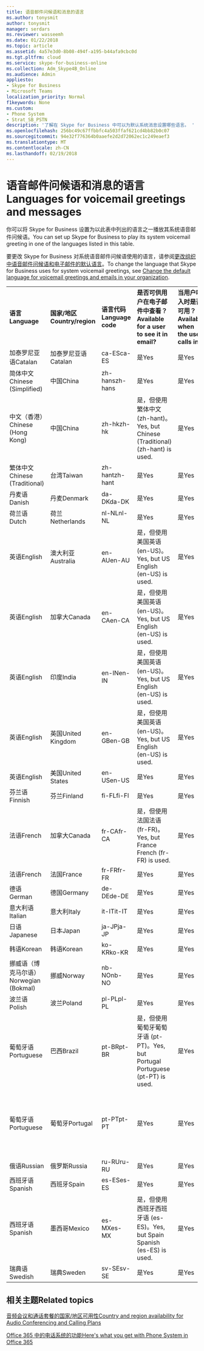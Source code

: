 ```yaml
---
title: 语音邮件问候语和消息的语言
ms.author: tonysmit
author: tonysmit
manager: serdars
ms.reviewer: wasseemh
ms.date: 01/22/2018
ms.topic: article
ms.assetid: 4a57e3d0-8b08-494f-a195-b44afa9cbc0d
ms.tgt.pltfrm: cloud
ms.service: skype-for-business-online
ms.collection: Adm_Skype4B_Online
ms.audience: Admin
appliesto:
- Skype for Business
- Microsoft Teams
localization_priority: Normal
f1keywords: None
ms.custom:
- Phone System
- Strat_SB_PSTN
description: '了解在 Skype for Business 中可以为默认系统消息设置哪些语言。 '
ms.openlocfilehash: 256bc49c67ffbbfc4a503ffaf621cd4bb82b0c07
ms.sourcegitcommit: 94e32f776364b0aaefe2d2d72062ec1c249eaef3
ms.translationtype: MT
ms.contentlocale: zh-CN
ms.lasthandoff: 02/19/2018
---
```

# <a name="languages-for-voicemail-greetings-and-messages"></a><span data-ttu-id="29b4a-103">语音邮件问候语和消息的语言</span><span class="sxs-lookup"><span data-stu-id="29b4a-103">Languages for voicemail greetings and messages</span></span>

<span data-ttu-id="29b4a-104">你可以将 Skype for Business 设置为以此表中列出的语言之一播放其系统语音邮件问候语。</span><span class="sxs-lookup"><span data-stu-id="29b4a-104">You can set up Skype for Business to play its system voicemail greeting in one of the languages listed in this table.</span></span>
  
<span data-ttu-id="29b4a-105">要更改 Skype for Business 对系统语音邮件问候语使用的语言，请参阅[更改组织中语音邮件问候语和电子邮件的默认语言](change-the-default-language-for-greetings-and-emails.md)。</span><span class="sxs-lookup"><span data-stu-id="29b4a-105">To change the language that Skype for Business uses for system voicemail greetings, see [Change the default language for voicemail greetings and emails in your organization](change-the-default-language-for-greetings-and-emails.md).</span></span>
  
|||||||
|:-----|:-----|:-----|:-----|:-----|:-----|
|<span data-ttu-id="29b4a-106">**语言**</span><span class="sxs-lookup"><span data-stu-id="29b4a-106">**Language**</span></span> <br/> |<span data-ttu-id="29b4a-107">**国家/地区**</span><span class="sxs-lookup"><span data-stu-id="29b4a-107">**Country/region**</span></span> <br/> |<span data-ttu-id="29b4a-108">**语言代码**</span><span class="sxs-lookup"><span data-stu-id="29b4a-108">**Language code**</span></span> <br/> |<span data-ttu-id="29b4a-109">**是否可供用户在电子邮件中查看？**</span><span class="sxs-lookup"><span data-stu-id="29b4a-109">**Available for a user to see it in email?**</span></span> <br/> |<span data-ttu-id="29b4a-110">**当用户呼入时是否可用？**</span><span class="sxs-lookup"><span data-stu-id="29b4a-110">**Available when the user calls in?**</span></span> <br/> |<span data-ttu-id="29b4a-111">**转录是否可用？**</span><span class="sxs-lookup"><span data-stu-id="29b4a-111">**Transcription available?**</span></span> <br/> |
|<span data-ttu-id="29b4a-112">加泰罗尼亚语</span><span class="sxs-lookup"><span data-stu-id="29b4a-112">Catalan</span></span>  <br/> |<span data-ttu-id="29b4a-113">加泰罗尼亚语</span><span class="sxs-lookup"><span data-stu-id="29b4a-113">Catalan</span></span>  <br/> |<span data-ttu-id="29b4a-114">ca-ES</span><span class="sxs-lookup"><span data-stu-id="29b4a-114">ca-ES</span></span>  <br/> |<span data-ttu-id="29b4a-115">是</span><span class="sxs-lookup"><span data-stu-id="29b4a-115">Yes</span></span>  <br/> |<span data-ttu-id="29b4a-116">是</span><span class="sxs-lookup"><span data-stu-id="29b4a-116">Yes</span></span>  <br/> |<span data-ttu-id="29b4a-117">否</span><span class="sxs-lookup"><span data-stu-id="29b4a-117">No</span></span>  <br/> |
|<span data-ttu-id="29b4a-118">简体中文</span><span class="sxs-lookup"><span data-stu-id="29b4a-118">Chinese (Simplified)</span></span>  <br/> |<span data-ttu-id="29b4a-119">中国</span><span class="sxs-lookup"><span data-stu-id="29b4a-119">China</span></span>  <br/> |<span data-ttu-id="29b4a-120">zh-hans</span><span class="sxs-lookup"><span data-stu-id="29b4a-120">zh-hans</span></span>  <br/> |<span data-ttu-id="29b4a-121">是</span><span class="sxs-lookup"><span data-stu-id="29b4a-121">Yes</span></span>  <br/> |<span data-ttu-id="29b4a-122">是</span><span class="sxs-lookup"><span data-stu-id="29b4a-122">Yes</span></span>  <br/> |<span data-ttu-id="29b4a-123">是</span><span class="sxs-lookup"><span data-stu-id="29b4a-123">Yes</span></span>  <br/> |
|<span data-ttu-id="29b4a-124">中文（香港）</span><span class="sxs-lookup"><span data-stu-id="29b4a-124">Chinese (Hong Kong)</span></span>  <br/> |<span data-ttu-id="29b4a-125">中国</span><span class="sxs-lookup"><span data-stu-id="29b4a-125">China</span></span>  <br/> |<span data-ttu-id="29b4a-126">zh-hk</span><span class="sxs-lookup"><span data-stu-id="29b4a-126">zh-hk</span></span>  <br/> |<span data-ttu-id="29b4a-127">是，但使用繁体中文 (zh-hant)。</span><span class="sxs-lookup"><span data-stu-id="29b4a-127">Yes, but Chinese (Traditional) (zh-hant) is used.</span></span>  <br/> | <span data-ttu-id="29b4a-128">是</span><span class="sxs-lookup"><span data-stu-id="29b4a-128">Yes</span></span> <br/> |<span data-ttu-id="29b4a-129">是，但使用繁体中文 (zh-hant)。</span><span class="sxs-lookup"><span data-stu-id="29b4a-129">Yes, but Chinese (Traditional) (zh-hant) is used.</span></span>  <br/> |
|<span data-ttu-id="29b4a-130">繁体中文</span><span class="sxs-lookup"><span data-stu-id="29b4a-130">Chinese (Traditional)</span></span>  <br/> |<span data-ttu-id="29b4a-131">台湾</span><span class="sxs-lookup"><span data-stu-id="29b4a-131">Taiwan</span></span>  <br/> |<span data-ttu-id="29b4a-132">zh-hant</span><span class="sxs-lookup"><span data-stu-id="29b4a-132">zh-hant</span></span>  <br/> |<span data-ttu-id="29b4a-133">是</span><span class="sxs-lookup"><span data-stu-id="29b4a-133">Yes</span></span>  <br/> |<span data-ttu-id="29b4a-134">是</span><span class="sxs-lookup"><span data-stu-id="29b4a-134">Yes</span></span>  <br/> |<span data-ttu-id="29b4a-135">否</span><span class="sxs-lookup"><span data-stu-id="29b4a-135">No</span></span>  <br/> |
|<span data-ttu-id="29b4a-136">丹麦语</span><span class="sxs-lookup"><span data-stu-id="29b4a-136">Danish</span></span>  <br/> |<span data-ttu-id="29b4a-137">丹麦</span><span class="sxs-lookup"><span data-stu-id="29b4a-137">Denmark</span></span>  <br/> |<span data-ttu-id="29b4a-138">da-DK</span><span class="sxs-lookup"><span data-stu-id="29b4a-138">da-DK</span></span>  <br/> |<span data-ttu-id="29b4a-139">是</span><span class="sxs-lookup"><span data-stu-id="29b4a-139">Yes</span></span>  <br/> |<span data-ttu-id="29b4a-140">是</span><span class="sxs-lookup"><span data-stu-id="29b4a-140">Yes</span></span>  <br/> |<span data-ttu-id="29b4a-141">否</span><span class="sxs-lookup"><span data-stu-id="29b4a-141">No</span></span>  <br/> |
|<span data-ttu-id="29b4a-142">荷兰语</span><span class="sxs-lookup"><span data-stu-id="29b4a-142">Dutch</span></span>  <br/> |<span data-ttu-id="29b4a-143">荷兰</span><span class="sxs-lookup"><span data-stu-id="29b4a-143">Netherlands</span></span>  <br/> |<span data-ttu-id="29b4a-144">nl-NL</span><span class="sxs-lookup"><span data-stu-id="29b4a-144">nl-NL</span></span>  <br/> |<span data-ttu-id="29b4a-145">是</span><span class="sxs-lookup"><span data-stu-id="29b4a-145">Yes</span></span>  <br/> |<span data-ttu-id="29b4a-146">是</span><span class="sxs-lookup"><span data-stu-id="29b4a-146">Yes</span></span>  <br/> |<span data-ttu-id="29b4a-147">否</span><span class="sxs-lookup"><span data-stu-id="29b4a-147">No</span></span>  <br/> |
|<span data-ttu-id="29b4a-148">英语</span><span class="sxs-lookup"><span data-stu-id="29b4a-148">English</span></span>  <br/> |<span data-ttu-id="29b4a-149">澳大利亚</span><span class="sxs-lookup"><span data-stu-id="29b4a-149">Australia</span></span>  <br/> |<span data-ttu-id="29b4a-150">en-AU</span><span class="sxs-lookup"><span data-stu-id="29b4a-150">en-AU</span></span>  <br/> |<span data-ttu-id="29b4a-151">是，但使用美国英语 (en-US)。</span><span class="sxs-lookup"><span data-stu-id="29b4a-151">Yes, but US English (en-US) is used.</span></span>  <br/> |<span data-ttu-id="29b4a-152">是</span><span class="sxs-lookup"><span data-stu-id="29b4a-152">Yes</span></span>  <br/> |<span data-ttu-id="29b4a-153">是，但使用美国英语 (en-US)。</span><span class="sxs-lookup"><span data-stu-id="29b4a-153">Yes, but US English (en-US) is used.</span></span>  <br/> |
|<span data-ttu-id="29b4a-154">英语</span><span class="sxs-lookup"><span data-stu-id="29b4a-154">English</span></span>  <br/> |<span data-ttu-id="29b4a-155">加拿大</span><span class="sxs-lookup"><span data-stu-id="29b4a-155">Canada</span></span>  <br/> |<span data-ttu-id="29b4a-156">en-CA</span><span class="sxs-lookup"><span data-stu-id="29b4a-156">en-CA</span></span>  <br/> |<span data-ttu-id="29b4a-157">是，但使用美国英语 (en-US)。</span><span class="sxs-lookup"><span data-stu-id="29b4a-157">Yes, but US English (en-US) is used.</span></span>  <br/> |<span data-ttu-id="29b4a-158">是</span><span class="sxs-lookup"><span data-stu-id="29b4a-158">Yes</span></span>  <br/> |<span data-ttu-id="29b4a-159">是，但使用美国英语 (en-US)。</span><span class="sxs-lookup"><span data-stu-id="29b4a-159">Yes, but US English (en-US) is used.</span></span>  <br/> |
|<span data-ttu-id="29b4a-160">英语</span><span class="sxs-lookup"><span data-stu-id="29b4a-160">English</span></span>  <br/> |<span data-ttu-id="29b4a-161">印度</span><span class="sxs-lookup"><span data-stu-id="29b4a-161">India</span></span>  <br/> |<span data-ttu-id="29b4a-162">en-IN</span><span class="sxs-lookup"><span data-stu-id="29b4a-162">en-IN</span></span>  <br/> |<span data-ttu-id="29b4a-163">是，但使用美国英语 (en-US)。</span><span class="sxs-lookup"><span data-stu-id="29b4a-163">Yes, but US English (en-US) is used.</span></span>  <br/> |<span data-ttu-id="29b4a-164">是</span><span class="sxs-lookup"><span data-stu-id="29b4a-164">Yes</span></span>  <br/> |<span data-ttu-id="29b4a-165">是，但使用美国英语 (en-US)。</span><span class="sxs-lookup"><span data-stu-id="29b4a-165">Yes, but US English (en-US) is used.</span></span>  <br/> |
|<span data-ttu-id="29b4a-166">英语</span><span class="sxs-lookup"><span data-stu-id="29b4a-166">English</span></span>  <br/> |<span data-ttu-id="29b4a-167">英国</span><span class="sxs-lookup"><span data-stu-id="29b4a-167">United Kingdom</span></span>  <br/> |<span data-ttu-id="29b4a-168">en-GB</span><span class="sxs-lookup"><span data-stu-id="29b4a-168">en-GB</span></span>  <br/> |<span data-ttu-id="29b4a-169">是，但使用美国英语 (en-US)。</span><span class="sxs-lookup"><span data-stu-id="29b4a-169">Yes, but US English (en-US) is used.</span></span>  <br/> |<span data-ttu-id="29b4a-170">是</span><span class="sxs-lookup"><span data-stu-id="29b4a-170">Yes</span></span>  <br/> |<span data-ttu-id="29b4a-171">是，但使用美国英语 (en-US)。</span><span class="sxs-lookup"><span data-stu-id="29b4a-171">Yes, but US English (en-US) is used.</span></span>  <br/> |
|<span data-ttu-id="29b4a-172">英语</span><span class="sxs-lookup"><span data-stu-id="29b4a-172">English</span></span>  <br/> |<span data-ttu-id="29b4a-173">美国</span><span class="sxs-lookup"><span data-stu-id="29b4a-173">United States</span></span>  <br/> |<span data-ttu-id="29b4a-174">en-US</span><span class="sxs-lookup"><span data-stu-id="29b4a-174">en-US</span></span>  <br/> |<span data-ttu-id="29b4a-175">是</span><span class="sxs-lookup"><span data-stu-id="29b4a-175">Yes</span></span>  <br/> |<span data-ttu-id="29b4a-176">是</span><span class="sxs-lookup"><span data-stu-id="29b4a-176">Yes</span></span>  <br/> |<span data-ttu-id="29b4a-177">是</span><span class="sxs-lookup"><span data-stu-id="29b4a-177">Yes</span></span>  <br/> |
|<span data-ttu-id="29b4a-178">芬兰语</span><span class="sxs-lookup"><span data-stu-id="29b4a-178">Finnish</span></span>  <br/> |<span data-ttu-id="29b4a-179">芬兰</span><span class="sxs-lookup"><span data-stu-id="29b4a-179">Finland</span></span>  <br/> |<span data-ttu-id="29b4a-180">fi-FL</span><span class="sxs-lookup"><span data-stu-id="29b4a-180">fi-Fl</span></span>  <br/> |<span data-ttu-id="29b4a-181">是</span><span class="sxs-lookup"><span data-stu-id="29b4a-181">Yes</span></span>  <br/> |<span data-ttu-id="29b4a-182">是</span><span class="sxs-lookup"><span data-stu-id="29b4a-182">Yes</span></span>  <br/> |<span data-ttu-id="29b4a-183">否</span><span class="sxs-lookup"><span data-stu-id="29b4a-183">No</span></span>  <br/> |
|<span data-ttu-id="29b4a-184">法语</span><span class="sxs-lookup"><span data-stu-id="29b4a-184">French</span></span>  <br/> |<span data-ttu-id="29b4a-185">加拿大</span><span class="sxs-lookup"><span data-stu-id="29b4a-185">Canada</span></span>  <br/> |<span data-ttu-id="29b4a-186">fr-CA</span><span class="sxs-lookup"><span data-stu-id="29b4a-186">fr-CA</span></span>  <br/> |<span data-ttu-id="29b4a-187">是，但使用法国法语 (fr-FR)。</span><span class="sxs-lookup"><span data-stu-id="29b4a-187">Yes, but France French (fr-FR) is used.</span></span>  <br/> |<span data-ttu-id="29b4a-188">是</span><span class="sxs-lookup"><span data-stu-id="29b4a-188">Yes</span></span>  <br/> |<span data-ttu-id="29b4a-189">是，但使用法国法语 (fr-FR)。</span><span class="sxs-lookup"><span data-stu-id="29b4a-189">Yes, but France French (fr-FR) is used.</span></span>  <br/> |
|<span data-ttu-id="29b4a-190">法语</span><span class="sxs-lookup"><span data-stu-id="29b4a-190">French</span></span>  <br/> |<span data-ttu-id="29b4a-191">法国</span><span class="sxs-lookup"><span data-stu-id="29b4a-191">France</span></span>  <br/> |<span data-ttu-id="29b4a-192">fr-FR</span><span class="sxs-lookup"><span data-stu-id="29b4a-192">fr-FR</span></span>  <br/> |<span data-ttu-id="29b4a-193">是</span><span class="sxs-lookup"><span data-stu-id="29b4a-193">Yes</span></span>  <br/> |<span data-ttu-id="29b4a-194">是</span><span class="sxs-lookup"><span data-stu-id="29b4a-194">Yes</span></span>  <br/> |<span data-ttu-id="29b4a-195">是</span><span class="sxs-lookup"><span data-stu-id="29b4a-195">Yes</span></span>  <br/> |
|<span data-ttu-id="29b4a-196">德语</span><span class="sxs-lookup"><span data-stu-id="29b4a-196">German</span></span>  <br/> |<span data-ttu-id="29b4a-197">德国</span><span class="sxs-lookup"><span data-stu-id="29b4a-197">Germany</span></span>  <br/> |<span data-ttu-id="29b4a-198">de-DE</span><span class="sxs-lookup"><span data-stu-id="29b4a-198">de-DE</span></span>  <br/> |<span data-ttu-id="29b4a-199">是</span><span class="sxs-lookup"><span data-stu-id="29b4a-199">Yes</span></span>  <br/> |<span data-ttu-id="29b4a-200">是</span><span class="sxs-lookup"><span data-stu-id="29b4a-200">Yes</span></span>  <br/> |<span data-ttu-id="29b4a-201">是</span><span class="sxs-lookup"><span data-stu-id="29b4a-201">Yes</span></span>  <br/> |
|<span data-ttu-id="29b4a-202">意大利语</span><span class="sxs-lookup"><span data-stu-id="29b4a-202">Italian</span></span>  <br/> |<span data-ttu-id="29b4a-203">意大利</span><span class="sxs-lookup"><span data-stu-id="29b4a-203">Italy</span></span>  <br/> |<span data-ttu-id="29b4a-204">it-IT</span><span class="sxs-lookup"><span data-stu-id="29b4a-204">it-IT</span></span>  <br/> |<span data-ttu-id="29b4a-205">是</span><span class="sxs-lookup"><span data-stu-id="29b4a-205">Yes</span></span>  <br/> |<span data-ttu-id="29b4a-206">是</span><span class="sxs-lookup"><span data-stu-id="29b4a-206">Yes</span></span>  <br/> |<span data-ttu-id="29b4a-207">是</span><span class="sxs-lookup"><span data-stu-id="29b4a-207">Yes</span></span>  <br/> |
|<span data-ttu-id="29b4a-208">日语</span><span class="sxs-lookup"><span data-stu-id="29b4a-208">Japanese</span></span>  <br/> |<span data-ttu-id="29b4a-209">日本</span><span class="sxs-lookup"><span data-stu-id="29b4a-209">Japan</span></span>  <br/> |<span data-ttu-id="29b4a-210">ja-JP</span><span class="sxs-lookup"><span data-stu-id="29b4a-210">ja-JP</span></span>  <br/> |<span data-ttu-id="29b4a-211">是</span><span class="sxs-lookup"><span data-stu-id="29b4a-211">Yes</span></span>  <br/> |<span data-ttu-id="29b4a-212">是</span><span class="sxs-lookup"><span data-stu-id="29b4a-212">Yes</span></span>  <br/> |<span data-ttu-id="29b4a-213">否</span><span class="sxs-lookup"><span data-stu-id="29b4a-213">No</span></span>  <br/> |
|<span data-ttu-id="29b4a-214">韩语</span><span class="sxs-lookup"><span data-stu-id="29b4a-214">Korean</span></span>  <br/> |<span data-ttu-id="29b4a-215">韩语</span><span class="sxs-lookup"><span data-stu-id="29b4a-215">Korean</span></span>  <br/> |<span data-ttu-id="29b4a-216">ko-KR</span><span class="sxs-lookup"><span data-stu-id="29b4a-216">ko-KR</span></span>  <br/> |<span data-ttu-id="29b4a-217">是</span><span class="sxs-lookup"><span data-stu-id="29b4a-217">Yes</span></span>  <br/> |<span data-ttu-id="29b4a-218">是</span><span class="sxs-lookup"><span data-stu-id="29b4a-218">Yes</span></span>  <br/> |<span data-ttu-id="29b4a-219">否</span><span class="sxs-lookup"><span data-stu-id="29b4a-219">No</span></span>  <br/> |
|<span data-ttu-id="29b4a-220">挪威语（博克马尔语）</span><span class="sxs-lookup"><span data-stu-id="29b4a-220">Norwegian (Bokmal)</span></span>  <br/> |<span data-ttu-id="29b4a-221">挪威</span><span class="sxs-lookup"><span data-stu-id="29b4a-221">Norway</span></span>  <br/> |<span data-ttu-id="29b4a-222">nb-NO</span><span class="sxs-lookup"><span data-stu-id="29b4a-222">nb-NO</span></span>  <br/> |<span data-ttu-id="29b4a-223">是</span><span class="sxs-lookup"><span data-stu-id="29b4a-223">Yes</span></span>  <br/> |<span data-ttu-id="29b4a-224">是</span><span class="sxs-lookup"><span data-stu-id="29b4a-224">Yes</span></span>  <br/> |<span data-ttu-id="29b4a-225">否</span><span class="sxs-lookup"><span data-stu-id="29b4a-225">No</span></span>  <br/> |
|<span data-ttu-id="29b4a-226">波兰语</span><span class="sxs-lookup"><span data-stu-id="29b4a-226">Polish</span></span>  <br/> |<span data-ttu-id="29b4a-227">波兰</span><span class="sxs-lookup"><span data-stu-id="29b4a-227">Poland</span></span>  <br/> |<span data-ttu-id="29b4a-228">pl-PL</span><span class="sxs-lookup"><span data-stu-id="29b4a-228">pl-PL</span></span>  <br/> |<span data-ttu-id="29b4a-229">是</span><span class="sxs-lookup"><span data-stu-id="29b4a-229">Yes</span></span>  <br/> | <span data-ttu-id="29b4a-230">是</span><span class="sxs-lookup"><span data-stu-id="29b4a-230">Yes</span></span> <br/> |<span data-ttu-id="29b4a-231">否</span><span class="sxs-lookup"><span data-stu-id="29b4a-231">No</span></span>  <br/> |
|<span data-ttu-id="29b4a-232">葡萄牙语</span><span class="sxs-lookup"><span data-stu-id="29b4a-232">Portuguese</span></span>  <br/> |<span data-ttu-id="29b4a-233">巴西</span><span class="sxs-lookup"><span data-stu-id="29b4a-233">Brazil</span></span>  <br/> |<span data-ttu-id="29b4a-234">pt-BR</span><span class="sxs-lookup"><span data-stu-id="29b4a-234">pt-BR</span></span>  <br/> |<span data-ttu-id="29b4a-235">是，但使用葡萄牙葡萄牙语 (pt-PT)。</span><span class="sxs-lookup"><span data-stu-id="29b4a-235">Yes, but Portugal Portuguese (pt-PT) is used.</span></span>  <br/> |<span data-ttu-id="29b4a-236">是</span><span class="sxs-lookup"><span data-stu-id="29b4a-236">Yes</span></span>  <br/> |<span data-ttu-id="29b4a-237">是</span><span class="sxs-lookup"><span data-stu-id="29b4a-237">Yes</span></span>  <br/> |
|<span data-ttu-id="29b4a-238">葡萄牙语</span><span class="sxs-lookup"><span data-stu-id="29b4a-238">Portuguese</span></span>  <br/> |<span data-ttu-id="29b4a-239">葡萄牙</span><span class="sxs-lookup"><span data-stu-id="29b4a-239">Portugal</span></span>  <br/> |<span data-ttu-id="29b4a-240">pt-PT</span><span class="sxs-lookup"><span data-stu-id="29b4a-240">pt-PT</span></span>  <br/> |<span data-ttu-id="29b4a-241">是</span><span class="sxs-lookup"><span data-stu-id="29b4a-241">Yes</span></span>  <br/> |<span data-ttu-id="29b4a-242">是</span><span class="sxs-lookup"><span data-stu-id="29b4a-242">Yes</span></span>  <br/> |<span data-ttu-id="29b4a-243">是，但使用巴西葡萄牙语 (pt-BR)。</span><span class="sxs-lookup"><span data-stu-id="29b4a-243">Yes, but Brazil Portuguese (pt-BR) is used.</span></span>  <br/> |
|<span data-ttu-id="29b4a-244">俄语</span><span class="sxs-lookup"><span data-stu-id="29b4a-244">Russian</span></span>  <br/> |<span data-ttu-id="29b4a-245">俄罗斯</span><span class="sxs-lookup"><span data-stu-id="29b4a-245">Russia</span></span>  <br/> |<span data-ttu-id="29b4a-246">ru-RU</span><span class="sxs-lookup"><span data-stu-id="29b4a-246">ru-RU</span></span>  <br/> |<span data-ttu-id="29b4a-247">是</span><span class="sxs-lookup"><span data-stu-id="29b4a-247">Yes</span></span>  <br/> |<span data-ttu-id="29b4a-248">是</span><span class="sxs-lookup"><span data-stu-id="29b4a-248">Yes</span></span>  <br/> |<span data-ttu-id="29b4a-249">否</span><span class="sxs-lookup"><span data-stu-id="29b4a-249">No</span></span>  <br/> |
|<span data-ttu-id="29b4a-250">西班牙语</span><span class="sxs-lookup"><span data-stu-id="29b4a-250">Spanish</span></span>  <br/> |<span data-ttu-id="29b4a-251">西班牙</span><span class="sxs-lookup"><span data-stu-id="29b4a-251">Spain</span></span>  <br/> |<span data-ttu-id="29b4a-252">es-ES</span><span class="sxs-lookup"><span data-stu-id="29b4a-252">es-ES</span></span>  <br/> |<span data-ttu-id="29b4a-253">是</span><span class="sxs-lookup"><span data-stu-id="29b4a-253">Yes</span></span>  <br/> |<span data-ttu-id="29b4a-254">是</span><span class="sxs-lookup"><span data-stu-id="29b4a-254">Yes</span></span>  <br/> |<span data-ttu-id="29b4a-255">是</span><span class="sxs-lookup"><span data-stu-id="29b4a-255">Yes</span></span>  <br/> |
|<span data-ttu-id="29b4a-256">西班牙语</span><span class="sxs-lookup"><span data-stu-id="29b4a-256">Spanish</span></span>  <br/> |<span data-ttu-id="29b4a-257">墨西哥</span><span class="sxs-lookup"><span data-stu-id="29b4a-257">Mexico</span></span>  <br/> |<span data-ttu-id="29b4a-258">es-MX</span><span class="sxs-lookup"><span data-stu-id="29b4a-258">es-MX</span></span>  <br/> |<span data-ttu-id="29b4a-259">是，但使用西班牙西班牙语 (es-ES)。</span><span class="sxs-lookup"><span data-stu-id="29b4a-259">Yes, but Spain Spanish (es-ES) is used.</span></span>  <br/> |<span data-ttu-id="29b4a-260">是</span><span class="sxs-lookup"><span data-stu-id="29b4a-260">Yes</span></span>  <br/> |<span data-ttu-id="29b4a-261">是，但使用西班牙西班牙语 (es-ES)。</span><span class="sxs-lookup"><span data-stu-id="29b4a-261">Yes, but Spain Spanish (es-ES) is used.</span></span>  <br/> |
|<span data-ttu-id="29b4a-262">瑞典语</span><span class="sxs-lookup"><span data-stu-id="29b4a-262">Swedish</span></span>  <br/> |<span data-ttu-id="29b4a-263">瑞典</span><span class="sxs-lookup"><span data-stu-id="29b4a-263">Sweden</span></span>  <br/> |<span data-ttu-id="29b4a-264">sv-SE</span><span class="sxs-lookup"><span data-stu-id="29b4a-264">sv-SE</span></span>  <br/> |<span data-ttu-id="29b4a-265">是</span><span class="sxs-lookup"><span data-stu-id="29b4a-265">Yes</span></span>  <br/> |<span data-ttu-id="29b4a-266">是</span><span class="sxs-lookup"><span data-stu-id="29b4a-266">Yes</span></span>  <br/> |<span data-ttu-id="29b4a-267">否</span><span class="sxs-lookup"><span data-stu-id="29b4a-267">No</span></span>  <br/> |
   
## <a name="related-topics"></a><span data-ttu-id="29b4a-268">相关主题</span><span class="sxs-lookup"><span data-stu-id="29b4a-268">Related topics</span></span>
[<span data-ttu-id="29b4a-269">音频会议和通话套餐的国家/地区可用性</span><span class="sxs-lookup"><span data-stu-id="29b4a-269">Country and region availability for Audio Conferencing and Calling Plans</span></span>](../../country-and-region-availability-for-audio-conferencing-and-calling-plans/country-and-region-availability-for-audio-conferencing-and-calling-plans.md)

[<span data-ttu-id="29b4a-270">Office 365 中的电话系统的功能</span><span class="sxs-lookup"><span data-stu-id="29b4a-270">Here's what you get with Phone System in Office 365</span></span>](../../what-is-phone-system-in-office-365/here-s-what-you-get-with-phone-system.md)
  